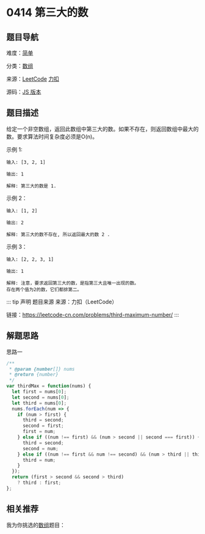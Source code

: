 # 0414 第三大的数


## 题目导航

难度：[简单](/solution/easy/)

分类：[数组](/art/array.html)

来源：[LeetCode](https://leetcode.com/problems/third-maximum-number/)  [力扣](https://leetcode-cn.com/problems/third-maximum-number/)

源码：[JS 版本](https://github.com/swpuLeo/leetcode/blob/master/src/easy/0414-third-maximum-number.js)






## 题目描述

给定一个非空数组，返回此数组中第三大的数。如果不存在，则返回数组中最大的数。要求算法时间复杂度必须是O(n)。

示例 1:

```
输入: [3, 2, 1]

输出: 1

解释: 第三大的数是 1.
```

示例 2：

```
输入: [1, 2]

输出: 2

解释: 第三大的数不存在, 所以返回最大的数 2 .
```

示例 3：

```
输入: [2, 2, 3, 1]

输出: 1

解释: 注意，要求返回第三大的数，是指第三大且唯一出现的数。
存在两个值为2的数，它们都排第二。
```





::: tip 声明 题目来源
来源：力扣（LeetCode）

链接：https://leetcode-cn.com/problems/third-maximum-number/
:::



## 解题思路


思路一

```js
/**
 * @param {number[]} nums
 * @return {number}
 */
var thirdMax = function(nums) {
  let first = nums[0];
  let second = nums[0];
  let third = nums[0];
  nums.forEach(num => {
    if (num > first) {
      third = second;
      second = first;
      first = num;
    } else if ((num !== first) && (num > second || second === first)) {
      third = second;
      second = num;
    } else if ((num !== first && num !== second) && (num > third || third === second || third === first)) {
      third = num;
    }
  });
  return (first > second && second > third)
    ? third : first;
};
```






## 相关推荐

我为你挑选的[数组](/art/array.html)题目：
